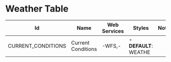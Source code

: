 # Weather Table

Id | Name | Web Services | Styles | Notes
---|------|--------------|--------|------
CURRENT_CONDITIONS | Current Conditions | -WFS,-       | **-DEFAULT**: WEATHE |      

